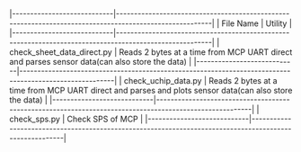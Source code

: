 |----------------------------|--------------------------------------------------------------------------------------------------------|
| File Name                  | Utility                                                                                                |
|----------------------------|--------------------------------------------------------------------------------------------------------|
| check_sheet_data_direct.py | Reads 2 bytes at a time from MCP UART direct and parses sensor data(can also store the data)           |
|----------------------------|--------------------------------------------------------------------------------------------------------|
| check_uchip_data.py        | Reads 2 bytes at a time from MCP UART direct and parses and plots sensor data(can also store the data) |
|----------------------------|--------------------------------------------------------------------------------------------------------|
| check_sps.py               | Check SPS of MCP                                                                                       |
|----------------------------|--------------------------------------------------------------------------------------------------------|


